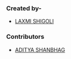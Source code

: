 
<h3>Created by-</h3>

- [LAXMI SHIGOLI](https://github.com/laxmishigoli1152)

<h3>Contributors</h3>

- [ADITYA SHANBHAG](https://github.com/adityarajendrashanbhag)


